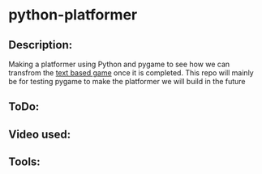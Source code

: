 # python-platformer

<h2>Description:</h2>
Making a platformer using Python and pygame to see how we can transfrom the <a href="https://github.com/fb0801/python-text-game" target="_blank">text based game</a> once it is completed. This repo will mainly be for testing pygame to make the platformer we will build in the future


<h2>ToDo:</h2>


<h2>Video used:</h2>


<h2>Tools:</h2>

